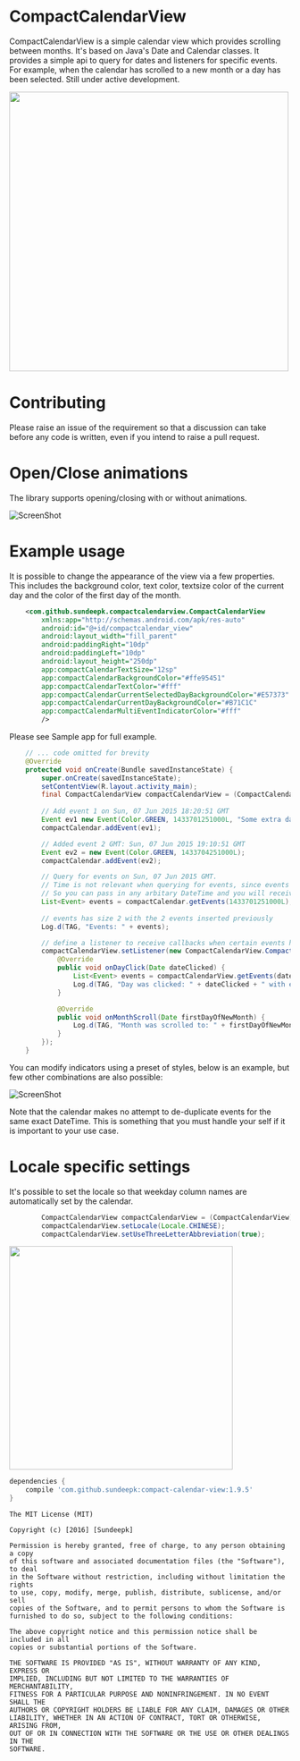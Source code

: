 # CompactCalendarView
CompactCalendarView is a simple calendar view which provides scrolling between months. It's based on Java's Date and Calendar classes. It provides a simple api to query for dates and listeners for specific events.  For example, when the calendar has scrolled to a new month or a day has been selected.
Still under active development.

<img src="https://github.com/SundeepK/CompactCalendarView/blob/master/images/compact-calendar-view-example-multi-events.png" width="500">

# Contributing  
Please raise an issue of the requirement so that a discussion can take before any code is written, even if you intend to raise a pull request.

# Open/Close animations
The library supports opening/closing with or without animations. 

![ScreenShot](https://github.com/SundeepK/CompactCalendarView/blob/master/images/compact_calendar_animation.gif)

# Example usage
It is possible to change the appearance of the view via a few properties. This includes the background color, text color, textsize color of the current day and the color of the first day of the month.

```xml
    <com.github.sundeepk.compactcalendarview.CompactCalendarView
        xmlns:app="http://schemas.android.com/apk/res-auto"
        android:id="@+id/compactcalendar_view"
        android:layout_width="fill_parent"
        android:paddingRight="10dp"
        android:paddingLeft="10dp"
        android:layout_height="250dp"
        app:compactCalendarTextSize="12sp"
        app:compactCalendarBackgroundColor="#ffe95451"
        app:compactCalendarTextColor="#fff"
        app:compactCalendarCurrentSelectedDayBackgroundColor="#E57373"
        app:compactCalendarCurrentDayBackgroundColor="#B71C1C"
        app:compactCalendarMultiEventIndicatorColor="#fff"
        />

```

Please see Sample app for full example.

```java
    // ... code omitted for brevity         
    @Override
    protected void onCreate(Bundle savedInstanceState) {
        super.onCreate(savedInstanceState);
        setContentView(R.layout.activity_main);
        final CompactCalendarView compactCalendarView = (CompactCalendarView) findViewById(R.id.compactcalendar_view);
        
        // Add event 1 on Sun, 07 Jun 2015 18:20:51 GMT
        Event ev1 new Event(Color.GREEN, 1433701251000L, "Some extra data that I want to store.");
        compactCalendar.addEvent(ev1);

        // Added event 2 GMT: Sun, 07 Jun 2015 19:10:51 GMT
        Event ev2 = new Event(Color.GREEN, 1433704251000L);
        compactCalendar.addEvent(ev2);

        // Query for events on Sun, 07 Jun 2015 GMT. 
        // Time is not relevant when querying for events, since events are returned by day. 
        // So you can pass in any arbitary DateTime and you will receive all events for that day.
        List<Event> events = compactCalendar.getEvents(1433701251000L); // can also take a Date object
        
        // events has size 2 with the 2 events inserted previously
        Log.d(TAG, "Events: " + events);

        // define a listener to receive callbacks when certain events happen.
        compactCalendarView.setListener(new CompactCalendarView.CompactCalendarViewListener() {
            @Override
            public void onDayClick(Date dateClicked) {
                List<Event> events = compactCalendarView.getEvents(dateClicked);
                Log.d(TAG, "Day was clicked: " + dateClicked + " with events " + events);
            }

            @Override
            public void onMonthScroll(Date firstDayOfNewMonth) {
                Log.d(TAG, "Month was scrolled to: " + firstDayOfNewMonth);
            }
        });
    }

```

You can modify indicators using a preset of styles, below is an example, but few other combinations are also possible:

![ScreenShot](https://github.com/SundeepK/CompactCalendarView/blob/master/images/compact-calendar-customised-indicators.png)

Note that the calendar makes no attempt to de-duplicate events for the same exact DateTime. This is something that you must handle your self if it is important to your use case.

# Locale specific settings
It's possible to set the locale so that weekday column names are automatically set by the calendar.
```java
        CompactCalendarView compactCalendarView = (CompactCalendarView) findViewById(R.id.compactcalendar_view);
        compactCalendarView.setLocale(Locale.CHINESE);
        compactCalendarView.setUseThreeLetterAbbreviation(true);
```

<img src="https://github.com/SundeepK/CompactCalendarView/blob/master/images/chinese-locale-daynames.png" width="400">

```gradle
dependencies {
    compile 'com.github.sundeepk:compact-calendar-view:1.9.5'
}

```

```
The MIT License (MIT)

Copyright (c) [2016] [Sundeepk]

Permission is hereby granted, free of charge, to any person obtaining a copy
of this software and associated documentation files (the "Software"), to deal
in the Software without restriction, including without limitation the rights
to use, copy, modify, merge, publish, distribute, sublicense, and/or sell
copies of the Software, and to permit persons to whom the Software is
furnished to do so, subject to the following conditions:

The above copyright notice and this permission notice shall be included in all
copies or substantial portions of the Software.

THE SOFTWARE IS PROVIDED "AS IS", WITHOUT WARRANTY OF ANY KIND, EXPRESS OR
IMPLIED, INCLUDING BUT NOT LIMITED TO THE WARRANTIES OF MERCHANTABILITY,
FITNESS FOR A PARTICULAR PURPOSE AND NONINFRINGEMENT. IN NO EVENT SHALL THE
AUTHORS OR COPYRIGHT HOLDERS BE LIABLE FOR ANY CLAIM, DAMAGES OR OTHER
LIABILITY, WHETHER IN AN ACTION OF CONTRACT, TORT OR OTHERWISE, ARISING FROM,
OUT OF OR IN CONNECTION WITH THE SOFTWARE OR THE USE OR OTHER DEALINGS IN THE
SOFTWARE.
```
